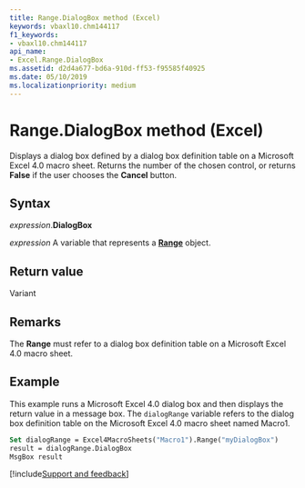 ```yaml
---
title: Range.DialogBox method (Excel)
keywords: vbaxl10.chm144117
f1_keywords:
- vbaxl10.chm144117
api_name:
- Excel.Range.DialogBox
ms.assetid: d2d4a677-bd6a-910d-ff53-f95585f40925
ms.date: 05/10/2019
ms.localizationpriority: medium
---
```



# Range.DialogBox method (Excel)

Displays a dialog box defined by a dialog box definition table on a Microsoft Excel 4.0 macro sheet. Returns the number of the chosen control, or returns **False** if the user chooses the **Cancel** button.


## Syntax

_expression_.**DialogBox**

_expression_ A variable that represents a **[Range](excel.range(object).md)** object.


## Return value

Variant


## Remarks

The **Range** must refer to a dialog box definition table on a Microsoft Excel 4.0 macro sheet.


## Example

This example runs a Microsoft Excel 4.0 dialog box and then displays the return value in a message box. The `dialogRange` variable refers to the dialog box definition table on the Microsoft Excel 4.0 macro sheet named Macro1.

```vb
Set dialogRange = Excel4MacroSheets("Macro1").Range("myDialogBox") 
result = dialogRange.DialogBox 
MsgBox result
```




[!include[Support and feedback](~/includes/feedback-boilerplate.md)]